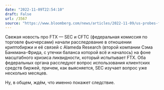 ```yaml
---
date: "2022-11-09T22:54:10"
draft: False
url: /3567
source: "https://www.bloomberg.com/news/articles/2022-11-09/us-probes-ftx-empire-over-handling-of-client-funds-and-lending"
---
```


Свежая новость про FTX — SEC и CFTC (федеральная комиссия по торговле фьючерсами) начали расследование в отношении криптобиржи и её связей с Alameda Research (второй компании Сэма Банкмана-Фрида, с утечки баланса которой всё и началось) на фоне масштабного кризиса ликвидности, который испытывает FTX. Оба федеральных органа расследуют вопрос использования клиентских средств биржей, причем, как выясняется, SEC изучает вопрос уже несколько месяцев. 

Ну, в общем, ждём, что именно покажет следствие.
